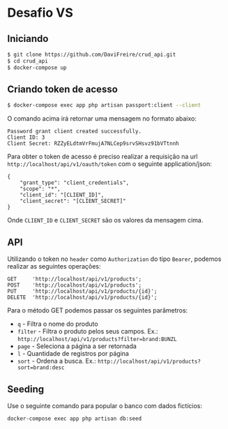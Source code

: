 # Desafio VS

## Iniciando

```bash
$ git clone https://github.com/DaviFreire/crud_api.git
$ cd crud_api
$ docker-compose up
```

## Criando token de acesso

```bash
$ docker-compose exec app php artisan passport:client --client
```

O comando acima irá retornar uma mensagem no formato abaixo:

```
Password grant client created successfully.
Client ID: 3
Client Secret: RZZyELdtmVrFmujA7NLCep9srvSHsvz91bVTtnnh
```

Para obter o token de acesso é preciso realizar a requisição na url `http://localhost/api/v1/oauth/token` com o seguinte application/json:

```
{
    "grant_type": "client_credentials",
    "scope": "*",
    "client_id": "[CLIENT_ID]",
    "client_secret": "[CLIENT_SECRET]"
}
```

Onde `CLIENT_ID` e `CLIENT_SECRET` são os valores da mensagem cima.

## API

Utilizando o token no `header` como `Authorization` do tipo `Bearer`, podemos realizar as seguintes operações:

```
GET     'http://localhost/api/v1/products';
POST    'http://localhost/api/v1/products';
PUT     'http://localhost/api/v1/products/{id}';
DELETE  'http://localhost/api/v1/products/{id}';
```

Para o método GET podemos passar os seguintes parâmetros:

- `q` - Filtra o nome do produto
- `filter` - Filtra o produto pelos seus campos. Ex.: `http://localhost/api/v1/products?filter=brand:BUNZL`
- `page` - Seleciona a página a ser retornada
- `l` - Quantidade de registros por página
- `sort` - Ordena a busca. Ex.: `http://localhost/api/v1/products?sort=brand:desc`

## Seeding

Use o seguinte comando para popular o banco com dados fictícios:

```bash
docker-compose exec app php artisan db:seed
```


